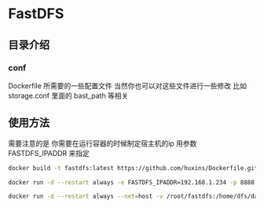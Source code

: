 # FastDFS


## 目录介绍
### conf 
Dockerfile 所需要的一些配置文件
当然你也可以对这些文件进行一些修改  比如 storage.conf 里面的 bast_path 等相关

## 使用方法
需要注意的是 你需要在运行容器的时候制定宿主机的ip 用参数 FASTDFS_IPADDR 来指定

```bash
docker build -t fastdfs:latest https://github.com/huxins/Dockerfile.git#:FastDFS

docker run -d --restart always -e FASTDFS_IPADDR=192.168.1.234 -p 8888:8888 -p 22122:22122 -p 23000:23000 --name fastdfs huxins/fastdfs:latest

docker run -d --restart always --net=host -v /root/fastdfs:/home/dfs/data -e FASTDFS_IPADDR=118.24.98.35 --name fastdfs huxins/fastdfs:latest
```

